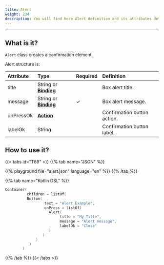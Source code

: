 ```yaml
---
title: Alert
weight: 234
description: You will find here Alert definition and its attributes details
---
```


---

## What is it?

`Alert` class creates a confirmation element.

Alert structure is:

| Attribute | Type                                                   | Required | Definition                  |
| :-------- | :----------------------------------------------------- | :------- | :-------------------------- |
| title     | String or [**Binding**](/pt/home/api/context#bindings) |          | Box alert title.            |
| message   | String or [**Binding**](/pt/home/api/context#bindings) | ✓        | Box alert message.          |
| onPressOk | [**Action**](/pt/home/api/actions)                     |          | Confirmation button action. |
| labelOk   | String                                                 |          | Confirmation button label.  |

## How to use it?

{{< tabs id="T89" >}}
{{% tab name="JSON" %}}

<!-- json-playground:alert.json
{
    "_beagleComponent_": "beagle:container",
    "children": [
      {
        "_beagleComponent_": "beagle:button",
        "text": "Alert Example",
        "onPress": [
          {
            "_beagleAction_": "beagle:alert",
            "title": "My Title",
            "message": "Alert message",
            "labelOk": "Close"
              }
            ]
          }
        ]
      }
-->

{{% playground file="alert.json" language="en" %}}
{{% /tab %}}

{{% tab name="Kotlin DSL" %}}

```kotlin
Container(
          children = listOf(
          Button(
                  text = "Alert Example",
                  onPress = listOf(
                    Alert(
                         title = "My Title",
                         message = "Alert message",
                         labelOk = "Close"
                    )
                 )
              )
           )
        )
```

{{% /tab %}}
{{< /tabs >}}
